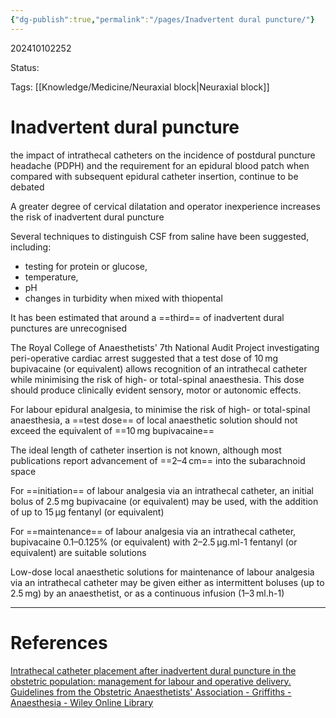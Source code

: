 ```yaml
---
{"dg-publish":true,"permalink":"/pages/Inadvertent dural puncture/"}
---
```



202410102252

Status: 

Tags: [[Knowledge/Medicine/Neuraxial block\|Neuraxial block]]

# Inadvertent dural puncture
the impact of intrathecal catheters on the incidence of postdural puncture headache (PDPH) and the requirement for an epidural blood patch when compared with subsequent epidural catheter insertion, continue to be debated

A greater degree of cervical dilatation and operator inexperience increases the risk of inadvertent dural puncture

Several techniques to distinguish CSF from saline have been suggested, including:
- testing for protein or glucose, 
- temperature, 
- pH
- changes in turbidity when mixed with thiopental

It has been estimated that around a ==third== of inadvertent dural punctures are unrecognised

The Royal College of Anaesthetists' 7th National Audit Project investigating peri-operative cardiac arrest suggested that a test dose of 10 mg bupivacaine (or equivalent) allows recognition of an intrathecal catheter while minimising the risk of high- or total-spinal anaesthesia. This dose should produce clinically evident sensory, motor or autonomic effects.

For labour epidural analgesia, to minimise the risk of high- or total-spinal anaesthesia, a ==test dose== of local anaesthetic solution should not exceed the equivalent of ==10 mg bupivacaine==

The ideal length of catheter insertion is not known, although most publications report advancement of ==2–4 cm== into the subarachnoid space

For ==initiation== of labour analgesia via an intrathecal catheter, an initial bolus of 2.5 mg bupivacaine (or equivalent) may be used, with the addition of up to 15 μg fentanyl (or equivalent)

For ==maintenance== of labour analgesia via an intrathecal catheter, bupivacaine 0.1–0.125% (or equivalent) with 2–2.5 μg.ml-1 fentanyl (or equivalent) are suitable solutions

Low-dose local anaesthetic solutions for maintenance of labour analgesia via an intrathecal catheter may be given either as intermittent boluses (up to 2.5 mg) by an anaesthetist, or as a continuous infusion (1–3 ml.h-1)





___
# References
[Intrathecal catheter placement after inadvertent dural puncture in the obstetric population: management for labour and operative delivery. Guidelines from the Obstetric Anaesthetists' Association - Griffiths - Anaesthesia - Wiley Online Library](https://associationofanaesthetists-publications.onlinelibrary.wiley.com/doi/10.1111/anae.16434)

